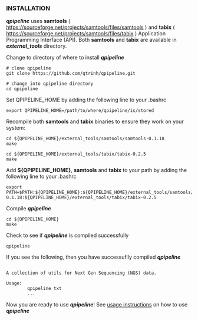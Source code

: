 ### INSTALLATION
**_qpipeline_** uses **samtools** ( https://sourceforge.net/projects/samtools/files/samtools ) and **tabix** ( https://sourceforge.net/projects/samtools/files/tabix ) Application Programming Interface (API).  Both **samtools** and **tabix** are available in **_external_tools_** directory.

Change to directory of where to install **_qpipeline_**
```
# clone qpipeline 
git clone https://github.com/qtrinh/qpipeline.git

# change into qpipeline directory 
cd qpipeline
```
Set QPIPELINE_HOME by adding the following line to your .bashrc 
```
export QPIPELINE_HOME=/path/to/where/qpipeline/is/stored
```
Recompile both **samtools** and **tabix** binaries to ensure they work on your system:
```
cd ${QPIPELINE_HOME}/external_tools/samtools/samtools-0.1.18
make

cd ${QPIPELINE_HOME}/external_tools/tabix/tabix-0.2.5
make
```
Add **${QPIPELINE_HOME}**, **samtools** and **tabix** to your path by adding the following line to your .bashrc
```
export PATH=$PATH:${QPIPELINE_HOME}:${QPIPELINE_HOME}/external_tools/samtools/samtools-0.1.18:${QPIPELINE_HOME}/external_tools/tabix/tabix-0.2.5
```
Compile **_qpipeline_**
```
cd ${QPIPELINE_HOME}
make
```
Check to see if **_qpipeline_** is compiled successfully
```
qpipeline
```
If you see the following, then you have successuflly compiled **_qpipeline_**
```

A collection of utils for Next Gen Sequencing (NGS) data.

Usage:
        qpipeline txt
        ...
```
Now you are ready to use **_qpipeline_**!  See [usage instructions](https://github.com/qtrinh/qpipeline/blob/master/USAGE.md) on how to use **_qpipeline_** 
